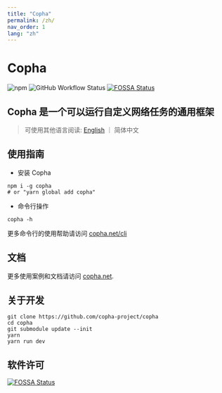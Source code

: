 ```yaml
---
title: "Copha"
permalink: /zh/
nav_order: 1
lang: "zh"
---
```



# Copha
![npm](https://img.shields.io/npm/v/copha)
![GitHub Workflow Status](https://img.shields.io/github/workflow/status/copha-project/copha/npm%20package%20publish)
[![FOSSA Status](https://app.fossa.com/api/projects/git%2Bgithub.com%2Fcopha-project%2Fcopha.svg?type=shield)](https://app.fossa.com/projects/git%2Bgithub.com%2Fcopha-project%2Fcopha?ref=badge_shield)

## Copha 是一个可以运行自定义网络任务的通用框架

> 可使用其他语言阅读: [English](/readme#tmp_lang) ｜ 简体中文

## 使用指南
- 安装 Copha
```
npm i -g copha
# or "yarn global add copha"
```

- 命令行操作
```
copha -h
```
更多命令行的使用帮助请访问 [copha.net/cli](./cli)

## 文档
更多使用案例和文档请访问 [copha.net](https://copha.net/zh).

## 关于开发

```
git clone https://github.com/copha-project/copha
cd copha
git submodule update --init
yarn
yarn run dev
```

## 软件许可
[![FOSSA Status](https://app.fossa.com/api/projects/git%2Bgithub.com%2Fcopha-project%2Fcopha.svg?type=large)](https://app.fossa.com/projects/git%2Bgithub.com%2Fcopha-project%2Fcopha?ref=badge_large)
